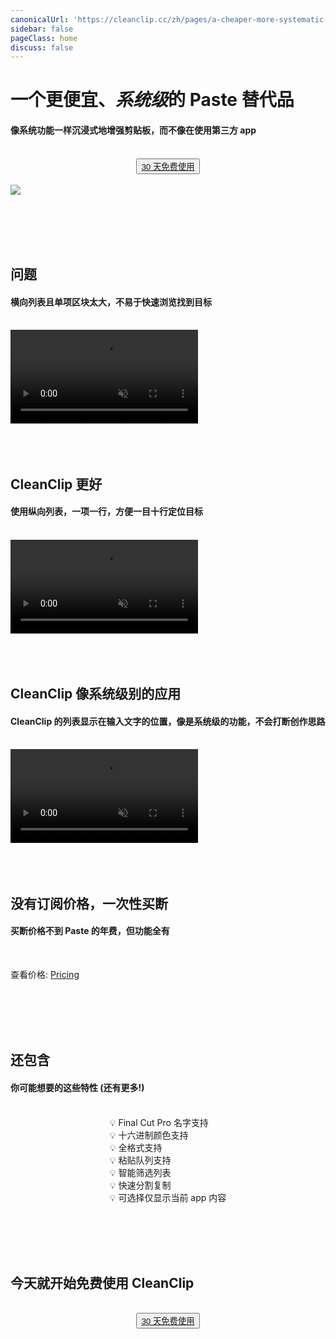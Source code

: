 ```yaml
---
canonicalUrl: 'https://cleanclip.cc/zh/pages/a-cheaper-more-systematic-alternative-to-paste'
sidebar: false
pageClass: home
discuss: false
---
```


<div class="present-home">

# 一个更便宜、<em>系统级<span class="underline underline-12px"></span></em>的 Paste 替代品
#### 像系统功能一样沉浸式地增强剪贴板，而不像在使用第三方 app

<br/>
<div style="display: flex; justify-content: center;">
  <div style="text-align: center">
    <!-- <img src="/images/twitter_card.webp"/> -->
    <button type="button" class="ant-btn ant-btn-primary ant-btn-round ant-btn-lg" style="">
      <!-- <a href="https://macaify.lemonsqueezy.com/checkout/buy/69bd0056-9182-4030-9aaf-bd0604db751b?embed=1&media=0&logo=0&desc=0&discount=0&enabled=114543" class="lemonsqueezy-button"> -->
      <a href="https://macaify.lemonsqueezy.com/checkout/buy/176e339c-ac2b-40d7-b253-c10b3dfdb929">
                    30 天免费使用
      </a>
    </button>
  </div>
</div>

<br/>

<img src="/images/cleanclip-vs-paste.webp" class="img-fullwidth" />

<br/><br/><br/><br/>

## 问题
#### 横向列表且单项区块太大，不易于快速浏览找到目标
<br/>

<video autoplay muted loop>
    <source src="/videos/horizontal16x9.mp4" type="video/mp4">
    <iframe src="/videos/horizontal16x9.mp4" scrolling="no" border="0" frameborder="0" allow="autoplay; encrypted-media" allowfullscreen></iframe>
</video>
<br/><br/><br/><br/>

## CleanClip 更好
#### 使用纵向列表，一项一行，方便一目十行定位目标
<br/>

<video autoplay muted loop>
    <source src="/videos/vertical16x9.mp4" type="video/mp4">
    <iframe src="/videos/vertical16x9.mp4" scrolling="no" border="0" frameborder="0" allow="autoplay; encrypted-media" allowfullscreen></iframe>
</video>
<br/><br/><br/><br/>

## CleanClip 像系统级别的应用
#### CleanClip 的列表显示在输入文字的位置，像是系统级的功能，不会打断创作思路
<br/>

<video autoplay muted loop>
    <source src="/videos/followcursor16x9.mp4" type="video/mp4">
    <iframe src="/videos/followcursor16x9.mp4" scrolling="no" border="0" frameborder="0" allow="autoplay; encrypted-media" allowfullscreen></iframe>
</video>
<br/><br/><br/><br/>

## 没有订阅价格，一次性买断
#### 买断价格不到 Paste 的年费，但功能全有
<br/>

<div class="text-center">

查看价格: [Pricing](https://clip-purchase.macaify.com/)

</div>
<br/><br/><br/><br/>

## 还包含
#### 你可能想要的这些特性 (还有更多!)
<br/>

<div style="display: flex; justify-content: center;">
  <div class="center">
  <div>
💡 Final Cut Pro 名字支持<br/>
💡 十六进制颜色支持<br/>
💡 全格式支持<br/>
💡 粘贴队列支持<br/>
💡 智能筛选列表<br/>
💡 快速分割复制<br/>
💡 可选择仅显示当前 app 内容<br/>
</div>
  </div>
</div>

<br/><br/><br/><br/>

## 今天就开始免费使用 CleanClip
<br/>
<div style="display: flex; justify-content: center;">
  <div style="text-align: center">
    <!-- <img src="/images/twitter_card.webp"/> -->
    <button type="button" class="ant-btn ant-btn-primary ant-btn-round ant-btn-lg" style="">
      <!-- <a href="https://macaify.lemonsqueezy.com/checkout/buy/69bd0056-9182-4030-9aaf-bd0604db751b?embed=1&media=0&logo=0&desc=0&discount=0&enabled=114543" class="lemonsqueezy-button"> -->
      <a href="https://macaify.lemonsqueezy.com/checkout/buy/176e339c-ac2b-40d7-b253-c10b3dfdb929">
                    30 天免费使用
      </a>
    </button>
  </div>
</div>

<br/><br/>

</div>
